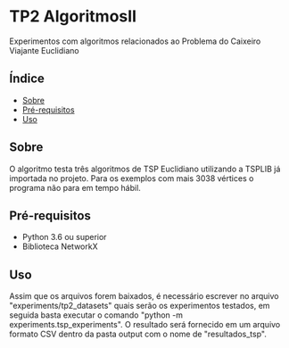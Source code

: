 # TP2 AlgoritmosII

Experimentos com algoritmos relacionados ao Problema do Caixeiro Viajante Euclidiano

## Índice

- [Sobre](#sobre)
- [Pré-requisitos](#pré-requisitos)
- [Uso](#uso)

## Sobre

O algoritmo testa três algoritmos de TSP Euclidiano utilizando a TSPLIB já importada no projeto. Para os exemplos com mais 3038 vértices o programa não para em tempo hábil.

## Pré-requisitos

- Python 3.6 ou superior
- Biblioteca NetworkX

## Uso

Assim que os arquivos forem baixados, é necessário escrever no arquivo "experiments/tp2_datasets" quais serão os experimentos testados, em seguida basta executar o comando "python -m experiments.tsp_experiments".
O resultado será fornecido em um arquivo formato CSV dentro da pasta output com o nome de "resultados_tsp".
